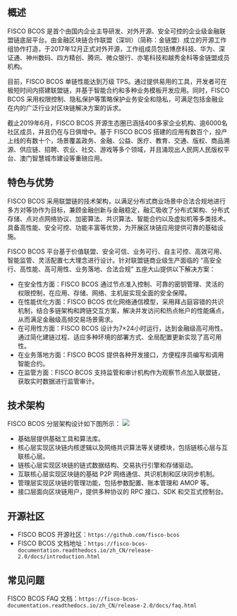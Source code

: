 ## 概述
FISCO BCOS 是首个由国内企业主导研发、对外开源、安全可控的企业级金融联盟链底层平台。由金融区块链合作联盟（深圳）（简称：金链盟）成立的开源工作组协作打造，于2017年12月正式对外开源，工作组成员包括博彦科技、华为、深证通、神州数码、四方精创、腾讯、微众银行、亦笔科技和越秀金科等金链盟成员机构。

目前，FISCO BCOS 单链性能达到万级 TPS。通过提供易用的工具，开发者可在极短时间内搭建联盟链，并基于智能合约和多种业务模板开发应用。同时，FISCO BCOS 采用权限控制、隐私保护等策略保护业务安全和隐私，可满足包括金融业在内的广泛行业对区块链解决方案的诉求。

截止2019年6月，FISCO BCOS 开源生态圈已涵括400多家企业机构、逾6000名社区成员，并且仍在与日俱增中。基于 FISCO BCOS 搭建的应用有数百个，投产上线的有数十个，场景覆盖政务、金融、公益、医疗、教育、交通、版权、商品溯源、供应链、招聘、农业、社交、游戏等多个领域，并且涌现出人民网人民版权平台、澳门智慧城市建设等重磅应用。



## 特色与优势
FISCO BCOS 采用联盟链的技术架构，以满足分布式商业场景中合法合规地进行多方对等协作为目标，兼顾金融创新与金融稳定，融汇吸收了分布式架构、分布式存储、点对点网络协议、加密算法、共识算法、智能合约以及虚拟机等多类技术。具备高性能、安全可控、功能丰富等优势，为开展区块链应用提供可靠的基础设施。

FISCO BCOS 平台基于价值联盟、安全可信、业务可行、自主可控、高效可用、智能监管、灵活配置七大理念进行设计。针对联盟链商业级生产面临的 “高安全行、高性能、高可用性、业务落地、合法合规” 五座大山提供以下解决方案：

- 在安全性方面：FISCO BCOS 通过节点准入控制、可靠的密钥管理、灵活的权限控制，在应用、存储、网络、主机层实现全面的安全保障。
- 在性能优化方面：FISCO BCOS 优化网络通信模型，采用拜占庭容错的共识机制，结合多链架构和跨链交互方案，解决并发访问和热点帐户的性能痛点，从而满足金融级高频交易场景需求。
- 在可用性方面：FISCO BCOS 设计为7×24小时运行，达到金融级高可用性。通过简化建链过程、适应多种环境的部署方式、全局配置更新实现了高可用性。
- 在业务落地方面：FISCO BCOS 提供各种开发接口，方便程序员编写和调用智能合约。
- 在监管方面：FISCO BCOS 支持监管和审计机构作为观察节点加入联盟链，获取实时数据进行监管审计。

## 技术架构
FISCO BCOS 分层架构设计如下图所示：
![](https://main.qcloudimg.com/raw/7361b8d5db5f0308e6a6ce1cdadcbafa.png)
- 基础层提供基础工具和算法库。
- 核心层实现区块链内核逻辑以及网络共识算法等关键模块，包括链核心层与互联核心层。
 - 链核心层实现区块链的链式数据结构、交易执行引擎和存储驱动。
 - 互联核心层实现区块链的基础 P2P 网络通信、共识机制和区块同步机制。
- 管理层实现区块链的管理功能，包括参数配置、账本管理和 AMOP 等。
- 接口层面向区块链用户，提供多种协议的 RPC 接口、SDK 和交互式控制台。

## 开源社区
- FISCO BCOS 开源社区：`https://github.com/fisco-bcos`
- FISCO BCOS 文档地址：`https://fisco-bcos-documentation.readthedocs.io/zh_CN/release-2.0/docs/introduction.html`

## 常见问题

FISCO BCOS FAQ 文档：`https://fisco-bcos-documentation.readthedocs.io/zh_CN/release-2.0/docs/faq.html`

